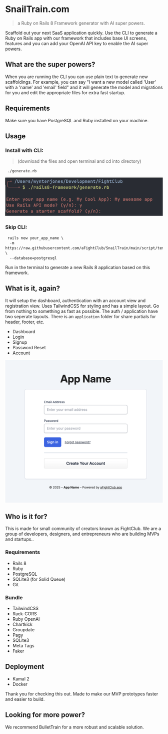 # SnailTrain.com
> a Ruby on Rails 8 Framework generator with AI super powers.

Scaffold out your next SaaS application quickly. Use the CLI to generate a Ruby on Rails app with our framework that includes base UI screens, features and you can add your OpenAI API key to enable the AI super powers.

## What are the super powers?

When you are running the CLI you can use plain text to generate new scaffoldings. For example, you can say "I want a new model called 'User' with a 'name' and 'email' field" and it will generate the model and migrations for you and edit the appropriate files for extra fast startup.

## Requirements
Make sure you have PostgreSQL and Ruby installed on your machine.

## Usage

### Install with CLI:
> (download the files and open terminal and cd into directory)
```cli
 ./generate.rb
```

<img src="/images/cli.png" style="width: 600px">

### Skip CLI:
```cli
 rails new your_app_name \
  -m https://raw.githubusercontent.com/aFightClub/SnailTrain/main/script/template.rb \
  --database=postgresql
```

Run in the terminal to generate a new Rails 8 application based on this framework.

## What is it, again?

It will setup the dashboard, authentication with an account view and registration view. Uses TailwindCSS for styling and has a simple layout. Go from nothing to something as fast as possible. The auth / application have two seperate layouts. There is an `application` folder for share partials for header, footer, etc.

- Dashboard
- Login
- Signup
- Password Reset
- Account

<img src="/images/login.png" style="width: 600px">

## Who is it for?

This is made for small community of creators known as FightClub. We are a group of developers, designers, and entrepreneurs who are building MVPs and startups..

### Requirements
- Rails 8
- Ruby
- PostgreSQL
- SQLite3 (for Solid Queue)
- Git

### Bundle
- TailwindCSS
- Rack-CORS
- Ruby OpenAI
- Chartkick
- Groupdate
- Pagy
- SQLite3
- Meta Tags
- Faker

## Deployment
- Kamal 2
- Docker

Thank you for checking this out. Made to make our MVP prototypes faster and easier to build.

## Looking for more power?

We recommend BulletTrain for a more robust and scalable solution.
